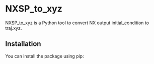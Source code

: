 # NXSP_to_xyz

NXSP_to_xyz is a Python tool to convert NX output initial_condition to traj.xyz.

## Installation

You can install the package using pip:

